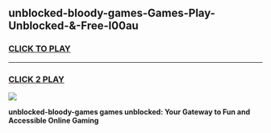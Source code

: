 
## unblocked-bloody-games-Games-Play-Unblocked-&-Free-l00au
<h3>
<a href="https://premium76.site?title=unblocked-bloody-games&ref=24A">CLICK TO PLAY</a></h3>
<hr>

<h3>
<a href="https://premium76.site?title=unblocked-bloody-games&ref=24A">CLICK 2 PLAY</a>
  
</h3>

<a href="https://premium76.site?title=unblocked-bloody-games&ref=24A"><img src="https://clearcache.store/games.png"></a>


**unblocked-bloody-games games unblocked: Your Gateway to Fun and Accessible Online Gaming**
